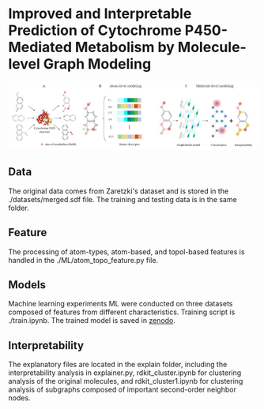 # Improved and Interpretable Prediction of Cytochrome P450-Mediated Metabolism by Molecule-level Graph Modeling

![img](./img.jpg)

## Data

The original data comes from Zaretzki's dataset and is stored in the ./datasets/merged.sdf file.
The training and testing data is in the same folder.

## Feature
The processing of atom-types, atom-based, and topol-based features is handled in the ./ML/atom_topo_feature.py file.

## Models
Machine learning experiments ML were conducted on three datasets composed of features from different characteristics.
Training script is ./train.ipynb.
The trained model is saved in [zenodo](https://zenodo.org/records/13731719).

## Interpretability
The explanatory files are located in the explain folder, including the interpretability analysis in explainer.py, rdkit_cluster.ipynb for clustering analysis of the original molecules, and rdkit_cluster1.ipynb for clustering analysis of subgraphs composed of important second-order neighbor nodes.

